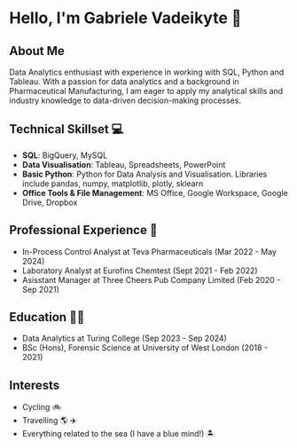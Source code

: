 # Hello, I'm Gabriele Vadeikyte :wave:
## About Me
Data Analytics enthusiast with experience in working with SQL, Python and Tableau. With a passion for  data analytics and a background in Pharmaceutical Manufacturing, I am eager to apply my analytical skills and industry knowledge to data-driven decision-making processes.  

## Technical Skillset :computer:
- **SQL**: BigQuery, MySQL
- **Data Visualisation**: Tableau, Spreadsheets, PowerPoint
- **Basic Python**: Python for Data Analysis and Visualisation. Libraries include pandas, numpy, matplotlib, plotly, sklearn
- **Office Tools & File Management**: MS Office, Google Workspace, Google Drive, Dropbox

## Professional Experience :test_tube:
- In-Process Control Analyst at Teva Pharmaceuticals (Mar 2022 - May 2024)
- Laboratory Analyst at Eurofins Chemtest (Sept 2021 - Feb 2022)  
- Asisstant Manager at Three Cheers Pub Company Limited (Feb 2020 - Sep 2021)

## Education :woman_student:
- Data Analytics at Turing College (Sep 2023 - Sep 2024)
- BSc (Hons), Forensic Science at University of West London (2018 - 2021)

## Interests
- Cycling :bike:
- Travelling :earth_americas: :airplane:
- Everything related to the sea (I have a blue mind!) :desert_island:
